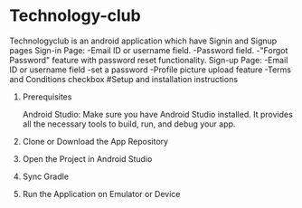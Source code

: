 # Technology-club
Technologyclub is an android application which have Signin and Signup pages
Sign-in Page:
    -Email ID or username field.
    -Password field.
    -"Forgot Password" feature with password reset functionality.
Sign-up Page:
    -Email ID or username field
    -set a password
    -Profile picture upload feature 
    -Terms and Conditions checkbox
#Setup and installation instructions
1. Prerequisites

    Android Studio: Make sure you have Android Studio installed. It provides all the necessary tools to build, run, and debug your app.
2. Clone or Download the App Repository
3. Open the Project in Android Studio
4. Sync Gradle
5. Run the Application on Emulator or Device
